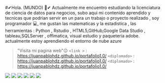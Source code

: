 
#✔Hola. (MUNDO)  👀✔
Actualmente me encuentro estudiando la licenciatura de ciencia de datos para negocios, subo aqui mi contenido aprendido y tecnicas que podrian servir en un para un trabajo o proyecto realizado  , soy programador 💻, me gustan las matematicas  y la estadistica ,  las herramientas : Python , Rstudio ,  HTML5,GitHub,Google Data Studio , tableau,SQLServer , offimatica, visual estudio y paqueteria adobe.
actualmente estoy aprendiendo el entorno de  nube azure  
> "Visita mi pagina web"😉
`<link >` : <https://juanpablohdz.github.io/portafolio1.0/>
`<diplomado>` : <https://juanpablohdz.github.io/portafolio1.0/>
`<diplomado>` : <https://juanpablohdz.github.io/portafolio1.0/>


![](https://img.shields.io/github/stars/pandao/editor.md.svg) ![](https://img.shields.io/github/forks/pandao/editor.md.svg) ![](https://img.shields.io/github/tag/pandao/editor.md.svg) ![](https://img.shields.io/github/release/pandao/editor.md.svg) ![](https://img.shields.io/github/issues/pandao/editor.md.svg) ![](https://img.shields.io/bower/v/editor.md.svg)
